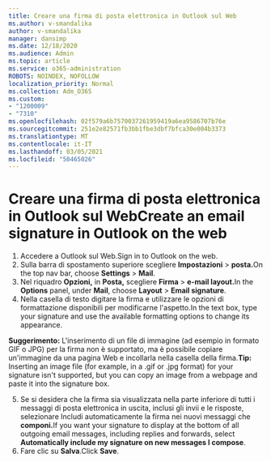 ```yaml
---
title: Creare una firma di posta elettronica in Outlook sul Web
ms.author: v-smandalika
author: v-smandalika
manager: dansimp
ms.date: 12/18/2020
ms.audience: Admin
ms.topic: article
ms.service: o365-administration
ROBOTS: NOINDEX, NOFOLLOW
localization_priority: Normal
ms.collection: Adm_O365
ms.custom:
- "1200009"
- "7310"
ms.openlocfilehash: 02f579a6b7570037261959419a6ea9586707b76e
ms.sourcegitcommit: 251e2e82571fb3bb1fbe3dbf7bfca30e004b3373
ms.translationtype: MT
ms.contentlocale: it-IT
ms.lasthandoff: 03/05/2021
ms.locfileid: "50465026"
---
```

# <a name="create-an-email-signature-in-outlook-on-the-web"></a><span data-ttu-id="b47d4-102">Creare una firma di posta elettronica in Outlook sul Web</span><span class="sxs-lookup"><span data-stu-id="b47d4-102">Create an email signature in Outlook on the web</span></span>

1. <span data-ttu-id="b47d4-103">Accedere a Outlook sul Web.</span><span class="sxs-lookup"><span data-stu-id="b47d4-103">Sign in to Outlook on the web.</span></span>
2. <span data-ttu-id="b47d4-104">Sulla barra di spostamento superiore scegliere **Impostazioni**  >  **posta.**</span><span class="sxs-lookup"><span data-stu-id="b47d4-104">On the top nav bar, choose **Settings** > **Mail**.</span></span>
3. <span data-ttu-id="b47d4-105">Nel riquadro **Opzioni,** in **Posta,** scegliere **Firma**  >  **e-mail layout.**</span><span class="sxs-lookup"><span data-stu-id="b47d4-105">In the **Options** panel, under **Mail**, choose **Layout** > **Email signature**.</span></span>
4. <span data-ttu-id="b47d4-106">Nella casella di testo digitare la firma e utilizzare le opzioni di formattazione disponibili per modificarne l'aspetto.</span><span class="sxs-lookup"><span data-stu-id="b47d4-106">In the text box, type your signature and use the available formatting options to change its appearance.</span></span>

<span data-ttu-id="b47d4-107">**Suggerimento:** L'inserimento di un file di immagine (ad esempio in formato GIF o JPG) per la firma non è supportato, ma è possibile copiare un'immagine da una pagina Web e incollarla nella casella della firma.</span><span class="sxs-lookup"><span data-stu-id="b47d4-107">**Tip:** Inserting an image file (for example, in a .gif or .jpg format) for your signature isn't supported, but you can copy an image from a webpage and paste it into the signature box.</span></span>

5. <span data-ttu-id="b47d4-108">Se si desidera che la firma sia visualizzata nella parte inferiore di tutti i messaggi di posta elettronica in uscita, inclusi gli invii e le risposte, selezionare Includi automaticamente la firma nei nuovi messaggi che **componi.**</span><span class="sxs-lookup"><span data-stu-id="b47d4-108">If you want your signature to display at the bottom of all outgoing email messages, including replies and forwards, select **Automatically include my signature on new messages I compose**.</span></span>
6. <span data-ttu-id="b47d4-109">Fare clic su **Salva**.</span><span class="sxs-lookup"><span data-stu-id="b47d4-109">Click **Save**.</span></span>
